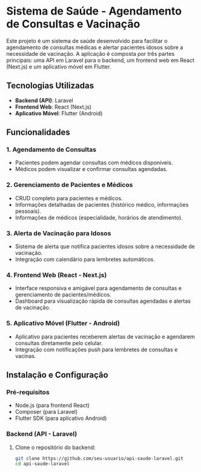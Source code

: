 # Sistema de Saúde - Agendamento de Consultas e Vacinação

Este projeto é um sistema de saúde desenvolvido para facilitar o agendamento de consultas médicas e alertar pacientes idosos sobre a necessidade de vacinação. A aplicação é composta por três partes principais: uma API em Laravel para o backend, um frontend web em React (Next.js) e um aplicativo móvel em Flutter.

## Tecnologias Utilizadas

- **Backend (API)**: Laravel
- **Frontend Web**: React (Next.js)
- **Aplicativo Móvel**: Flutter (Android)

## Funcionalidades

### 1. Agendamento de Consultas
- Pacientes podem agendar consultas com médicos disponíveis.
- Médicos podem visualizar e confirmar consultas agendadas.

### 2. Gerenciamento de Pacientes e Médicos
- CRUD completo para pacientes e médicos.
- Informações detalhadas de pacientes (histórico médico, informações pessoais).
- Informações de médicos (especialidade, horários de atendimento).

### 3. Alerta de Vacinação para Idosos
- Sistema de alerta que notifica pacientes idosos sobre a necessidade de vacinação.
- Integração com calendário para lembretes automáticos.

### 4. Frontend Web (React - Next.js)
- Interface responsiva e amigável para agendamento de consultas e gerenciamento de pacientes/médicos.
- Dashboard para visualização rápida de consultas agendadas e alertas de vacinação.

### 5. Aplicativo Móvel (Flutter - Android)
- Aplicativo para pacientes receberem alertas de vacinação e agendarem consultas diretamente pelo celular.
- Integração com notificações push para lembretes de consultas e vacinas.

## Instalação e Configuração

### Pré-requisitos

- Node.js (para frontend React)
- Composer (para Laravel)
- Flutter SDK (para aplicativo Android)

### Backend (API - Laravel)

1. Clone o repositório do backend:

   ```bash
   git clone https://github.com/seu-usuario/api-saude-laravel.git
   cd api-saude-laravel
